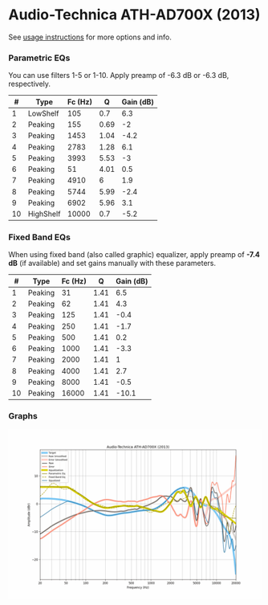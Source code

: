 # Audio-Technica ATH-AD700X (2013)
See [usage instructions](https://github.com/jaakkopasanen/AutoEq#usage) for more options and info.

### Parametric EQs
You can use filters 1-5 or 1-10. Apply preamp of -6.3 dB or -6.3 dB, respectively.

|   # | Type      |   Fc (Hz) |    Q |   Gain (dB) |
|-----|-----------|-----------|------|-------------|
|   1 | LowShelf  |       105 | 0.7  |         6.3 |
|   2 | Peaking   |       155 | 0.69 |        -2   |
|   3 | Peaking   |      1453 | 1.04 |        -4.2 |
|   4 | Peaking   |      2783 | 1.28 |         6.1 |
|   5 | Peaking   |      3993 | 5.53 |        -3   |
|   6 | Peaking   |        51 | 4.01 |         0.5 |
|   7 | Peaking   |      4910 | 6    |         1.9 |
|   8 | Peaking   |      5744 | 5.99 |        -2.4 |
|   9 | Peaking   |      6902 | 5.96 |         3.1 |
|  10 | HighShelf |     10000 | 0.7  |        -5.2 |

### Fixed Band EQs
When using fixed band (also called graphic) equalizer, apply preamp of **-7.4 dB** (if available) and set gains manually with these parameters.

|   # | Type    |   Fc (Hz) |    Q |   Gain (dB) |
|-----|---------|-----------|------|-------------|
|   1 | Peaking |        31 | 1.41 |         6.5 |
|   2 | Peaking |        62 | 1.41 |         4.3 |
|   3 | Peaking |       125 | 1.41 |        -0.4 |
|   4 | Peaking |       250 | 1.41 |        -1.7 |
|   5 | Peaking |       500 | 1.41 |         0.2 |
|   6 | Peaking |      1000 | 1.41 |        -3.3 |
|   7 | Peaking |      2000 | 1.41 |         1   |
|   8 | Peaking |      4000 | 1.41 |         2.7 |
|   9 | Peaking |      8000 | 1.41 |        -0.5 |
|  10 | Peaking |     16000 | 1.41 |       -10.1 |

### Graphs
![](./Audio-Technica%20ATH-AD700X%20(2013).png)
